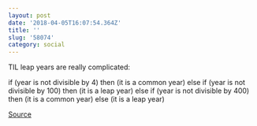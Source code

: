 ```yaml
---
layout: post
date: '2018-04-05T16:07:54.364Z'
title: ''
slug: '58074'
category: social
---
```

TIL leap years are really complicated:

if (year is not divisible by 4) then (it is a common year)
else if (year is not divisible by 100) then (it is a leap year)
else if (year is not divisible by 400) then (it is a common year)
else (it is a leap year)

[Source](https://en.wikipedia.org/wiki/Leap_year#Algorithm)
